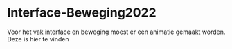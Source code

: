 # Interface-Beweging2022
Voor het vak interface en beweging moest er een animatie gemaakt worden. Deze is hier te vinden
